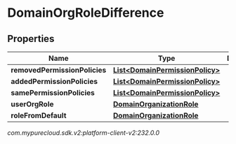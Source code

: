# DomainOrgRoleDifference


## Properties

| Name | Type | Description | Notes |
| ------------ | ------------- | ------------- | ------------- |
| **removedPermissionPolicies** | [**List&lt;DomainPermissionPolicy&gt;**](DomainPermissionPolicy) |  |  [optional] |
| **addedPermissionPolicies** | [**List&lt;DomainPermissionPolicy&gt;**](DomainPermissionPolicy) |  |  [optional] |
| **samePermissionPolicies** | [**List&lt;DomainPermissionPolicy&gt;**](DomainPermissionPolicy) |  |  [optional] |
| **userOrgRole** | [**DomainOrganizationRole**](DomainOrganizationRole) |  |  [optional] |
| **roleFromDefault** | [**DomainOrganizationRole**](DomainOrganizationRole) |  |  [optional] |




_com.mypurecloud.sdk.v2:platform-client-v2:232.0.0_
